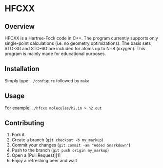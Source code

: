 # HFCXX

Overview
--------

HFCXX is a Hartree-Fock code in C++. The program currently supports only
single-point calculations (i.e. no geometry optimizations). The basis 
sets STO-3G and STO-6G are included for atoms up to N=8 (oxygen). 
This program is mainly made for educational purposes.

Installation
------------

Simply type:
  `./configure` followed by
  `make`

Usage
-----

For example:
  `./hfcxx molecules/h2.in > h2.out`

Contributing
------------

1. Fork it.
2. Create a branch (`git checkout -b my_markup`)
3. Commit your changes (`git commit -am "Added Snarkdown"`)
4. Push to the branch (`git push origin my_markup`)
5. Open a [Pull Request][1]
6. Enjoy a refreshing beer and wait
